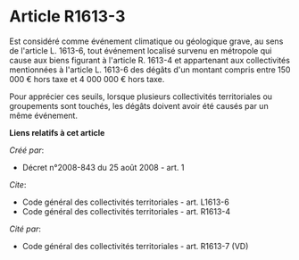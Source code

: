 # Article R1613-3

Est considéré comme événement climatique ou géologique grave, au sens de l'article L. 1613-6, tout événement localisé survenu
en métropole qui cause aux biens figurant à l'article R. 1613-4 et appartenant aux collectivités mentionnées à l'article L.
1613-6 des dégâts d'un montant compris entre 150 000 € hors taxe et 4 000 000 € hors taxe. 

Pour apprécier ces seuils, lorsque plusieurs collectivités territoriales ou groupements sont touchés, les dégâts doivent
avoir été causés par un même événement.

**Liens relatifs à cet article**

_Créé par_:

  - Décret n°2008-843 du 25 août 2008 - art. 1

_Cite_:

  - Code général des collectivités territoriales - art. L1613-6
  - Code général des collectivités territoriales - art. R1613-4

_Cité par_:

  - Code général des collectivités territoriales - art. R1613-7 (VD)
